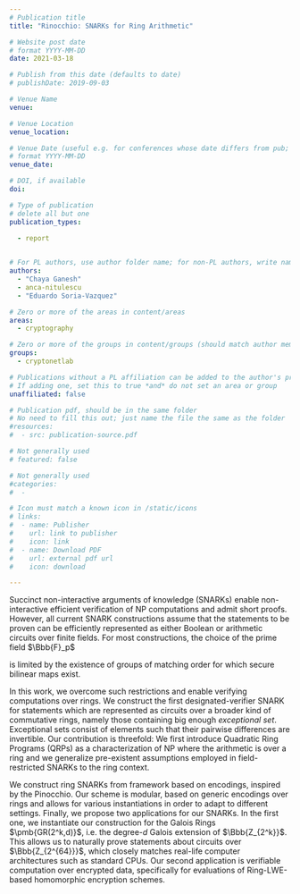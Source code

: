 ```yaml
---
# Publication title
title: "Rinocchio: SNARKs for Ring Arithmetic"

# Website post date
# format YYYY-MM-DD
date: 2021-03-18

# Publish from this date (defaults to date)
# publishDate: 2019-09-03

# Venue Name
venue:

# Venue Location
venue_location:

# Venue Date (useful e.g. for conferences whose date differs from pub; defaults to date)
# format YYYY-MM-DD
venue_date:

# DOI, if available
doi:

# Type of publication
# delete all but one
publication_types:
 
  - report


# For PL authors, use author folder name; for non-PL authors, write name as in paper within ""
authors:
  - "Chaya Ganesh"
  - anca-nitulescu
  - "Eduardo Soria-Vazquez"

# Zero or more of the areas in content/areas
areas:
  - cryptography

# Zero or more of the groups in content/groups (should match author membership)
groups:
  - cryptonetlab

# Publications without a PL affiliation can be added to the author's profile without showing up elsewhere
# If adding one, set this to true *and* do not set an area or group
unaffiliated: false

# Publication pdf, should be in the same folder
# No need to fill this out; just name the file the same as the folder
#resources:
#  - src: publication-source.pdf

# Not generally used
# featured: false

# Not generally used
#categories:
#  -

# Icon must match a known icon in /static/icons
# links:
#  - name: Publisher
#    url: link to publisher
#    icon: link
#  - name: Download PDF
#    url: external pdf url
#    icon: download

---
```


Succinct non-interactive arguments of knowledge (SNARKs) enable non-interactive efficient verification of NP computations and admit short proofs. However, all current SNARK constructions assume that the statements to be proven can be efficiently represented as either Boolean or arithmetic circuits over finite fields. For most constructions, the choice of the prime field $\\Bbb\{F}_p$ 

is limited by the existence of groups of matching order for which secure bilinear maps exist.

In this work, we overcome such restrictions and enable verifying computations over rings. We construct the first designated-verifier SNARK for statements which are represented as circuits over a broader kind of commutative rings, namely those containing big enough *exceptional set*. Exceptional sets consist of elements such that their pairwise differences are invertible. Our contribution is threefold: We first introduce Quadratic Ring Programs (QRPs) as a characterization of NP where the arithmetic is over a ring and we generalize pre-existent assumptions employed in field-restricted SNARKs to the ring context.

We construct ring SNARKs from framework based on encodings, inspired by the Pinocchio. Our scheme is modular, based on generic encodings over rings and allows for various instantiations in order to adapt to different settings. Finally, we propose two applications for our SNARKs. In the first one, we instantiate our construction for the Galois Rings $\\pmb\{GR(2^k,d)}$, i.e. the degree-*d* Galois extension of  $\\Bbb\{Z_{2^k}}$. This allows us to naturally prove statements about circuits over  $\\Bbb\{Z_{2^{64}}}$, which closely matches real-life computer architectures such as standard CPUs. Our second application is verifiable computation over encrypted data, specifically for evaluations of Ring-LWE-based homomorphic encryption schemes.

